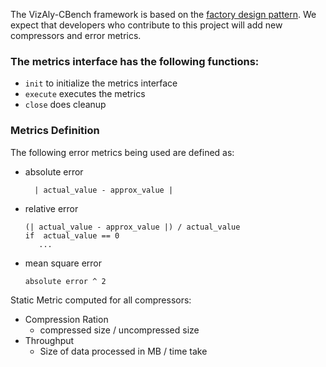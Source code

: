 The VizAly-CBench framework is based on the [factory design pattern](https://www.tutorialspoint.com/design_pattern/factory_pattern.htm). 
We expect that developers who contribute to this project will add new compressors and error metrics. 

### The metrics interface has the following functions:
* ``init`` to initialize the metrics interface
* ``execute`` executes the metrics
* ``close`` does cleanup

### Metrics Definition
The following error metrics being used are defined as:
  - absolute error
  	```
	  | actual_value - approx_value |
	```
  - relative error
  	```
	(| actual_value - approx_value |) / actual_value
	if  actual_value == 0
	   ...
	```
  - mean square error
  	```
	absolute error ^ 2
	```

Static Metric computed for all compressors:
  - Compression Ration
    - compressed size / uncompressed size
  - Throughput
    - Size of data processed in MB / time take

	
